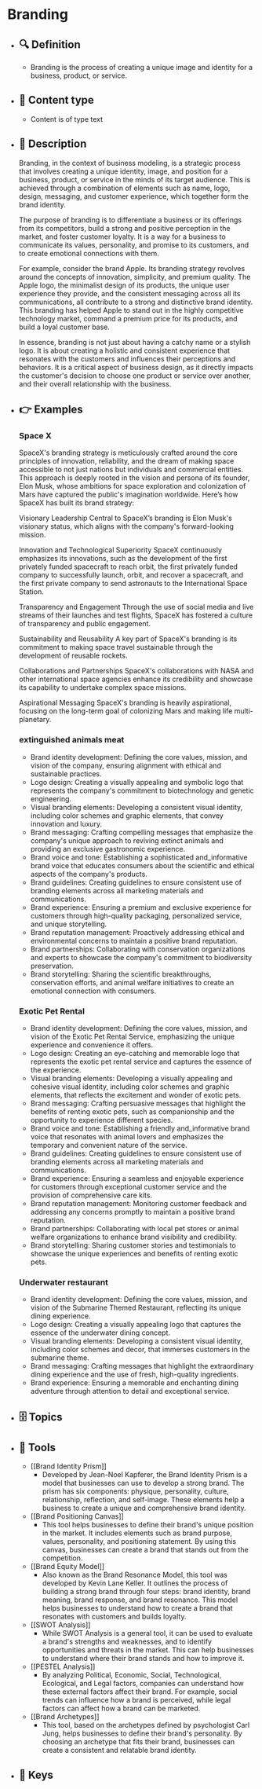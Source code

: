 # Branding
- ## 🔍 Definition
  - Branding is the process of creating a unique image and identity for a business, product, or service.
- ## 📰 Content type 
  - Content is of type text
- ## 📖 Description
  Branding, in the context of business modeling, is a strategic process that involves creating a unique identity, image, and position for a business, product, or service in the minds of its target audience. This is achieved through a combination of elements such as name, logo, design, messaging, and customer experience, which together form the brand identity.
  
  The purpose of branding is to differentiate a business or its offerings from its competitors, build a strong and positive perception in the market, and foster customer loyalty. It is a way for a business to communicate its values, personality, and promise to its customers, and to create emotional connections with them.
  
  For example, consider the brand Apple. Its branding strategy revolves around the concepts of innovation, simplicity, and premium quality. The Apple logo, the minimalist design of its products, the unique user experience they provide, and the consistent messaging across all its communications, all contribute to a strong and distinctive brand identity. This branding has helped Apple to stand out in the highly competitive technology market, command a premium price for its products, and build a loyal customer base.
  
  In essence, branding is not just about having a catchy name or a stylish logo. It is about creating a holistic and consistent experience that resonates with the customers and influences their perceptions and behaviors. It is a critical aspect of business design, as it directly impacts the customer's decision to choose one product or service over another, and their overall relationship with the business.
- ## 👉 Examples
  ### Space X
  SpaceX's branding strategy is meticulously crafted around the core principles of innovation, reliability, and the dream of making space accessible to not just nations but individuals and commercial entities. This approach is deeply rooted in the vision and persona of its founder, Elon Musk, whose ambitions for space exploration and colonization of Mars have captured the public's imagination worldwide. Here’s how SpaceX has built its brand strategy:
  
  Visionary Leadership
  Central to SpaceX’s branding is Elon Musk's visionary status, which aligns with the company's forward-looking mission.
  
  Innovation and Technological Superiority
  SpaceX continuously emphasizes its innovations, such as the development of the first privately funded spacecraft to reach orbit, the first privately funded company to successfully launch, orbit, and recover a spacecraft, and the first private company to send astronauts to the International Space Station.
  
  Transparency and Engagement
  Through the use of social media and live streams of their launches and test flights, SpaceX has fostered a culture of transparency and public engagement.
  
  Sustainability and Reusability
  A key part of SpaceX's branding is its commitment to making space travel sustainable through the development of reusable rockets.
  
  Collaborations and Partnerships
  SpaceX's collaborations with NASA and other international space agencies enhance its credibility and showcase its capability to undertake complex space missions.
  
  Aspirational Messaging
  SpaceX's branding is heavily aspirational, focusing on the long-term goal of colonizing Mars and making life multi-planetary.
  
  ### 
  
  ### extinguished animals meat
  - Brand identity development: Defining the core values, mission, and vision of the company, ensuring alignment with ethical and sustainable practices.
  - Logo design: Creating a visually appealing and symbolic logo that represents the company's commitment to biotechnology and genetic engineering.
  - Visual branding elements: Developing a consistent visual identity, including color schemes and graphic elements, that convey innovation and luxury.
  - Brand messaging: Crafting compelling messages that emphasize the company's unique approach to reviving extinct animals and providing an exclusive gastronomic experience.
  - Brand voice and tone: Establishing a sophisticated and_informative brand voice that educates consumers about the scientific and ethical aspects of the company's products.
  - Brand guidelines: Creating guidelines to ensure consistent use of branding elements across all marketing materials and communications.
  - Brand experience: Ensuring a premium and exclusive experience for customers through high-quality packaging, personalized service, and unique storytelling.
  - Brand reputation management: Proactively addressing ethical and environmental concerns to maintain a positive brand reputation.
  - Brand partnerships: Collaborating with conservation organizations and experts to showcase the company's commitment to biodiversity preservation.
  - Brand storytelling: Sharing the scientific breakthroughs, conservation efforts, and animal welfare initiatives to create an emotional connection with consumers.
  ### Exotic Pet Rental
  - Brand identity development: Defining the core values, mission, and vision of the Exotic Pet Rental Service, emphasizing the unique experience and convenience it offers.
  - Logo design: Creating an eye-catching and memorable logo that represents the exotic pet rental service and captures the essence of the experience.
  - Visual branding elements: Developing a visually appealing and cohesive visual identity, including color schemes and graphic elements, that reflects the excitement and wonder of exotic pets.
  - Brand messaging: Crafting persuasive messages that highlight the benefits of renting exotic pets, such as companionship and the opportunity to experience different species.
  - Brand voice and tone: Establishing a friendly and_informative brand voice that resonates with animal lovers and emphasizes the temporary and convenient nature of the service.
  - Brand guidelines: Creating guidelines to ensure consistent use of branding elements across all marketing materials and communications.
  - Brand experience: Ensuring a seamless and enjoyable experience for customers through exceptional customer service and the provision of comprehensive care kits.
  - Brand reputation management: Monitoring customer feedback and addressing any concerns promptly to maintain a positive brand reputation.
  - Brand partnerships: Collaborating with local pet stores or animal welfare organizations to enhance brand visibility and credibility.
  - Brand storytelling: Sharing customer stories and testimonials to showcase the unique experiences and benefits of renting exotic pets.
  ### Underwater restaurant
  - Brand identity development: Defining the core values, mission, and vision of the Submarine Themed Restaurant, reflecting its unique dining experience.
  - Logo design: Creating a visually appealing logo that captures the essence of the underwater dining concept.
  - Visual branding elements: Developing a consistent visual identity, including color schemes and decor, that immerses customers in the submarine theme.
  - Brand messaging: Crafting messages that highlight the extraordinary dining experience and the use of fresh, high-quality ingredients.
  - Brand experience: Ensuring a memorable and enchanting dining adventure through attention to detail and exceptional service.
- ## 🗄️ Topics
  
- ## 🧰 Tools
  - [[Brand Identity Prism]]
    - Developed by Jean-Noel Kapferer, the Brand Identity Prism is a model that businesses can use to develop a strong brand. The prism has six components: physique, personality, culture, relationship, reflection, and self-image. These elements help a business to create a unique and comprehensive brand identity.
  - [[Brand Positioning Canvas]]
    - This tool helps businesses to define their brand's unique position in the market. It includes elements such as brand purpose, values, personality, and positioning statement. By using this canvas, businesses can create a brand that stands out from the competition.
  - [[Brand Equity Model]]
    - Also known as the Brand Resonance Model, this tool was developed by Kevin Lane Keller. It outlines the process of building a strong brand through four steps: brand identity, brand meaning, brand response, and brand resonance. This model helps businesses to understand how to create a brand that resonates with customers and builds loyalty.
  - [[SWOT Analysis]]
    - While SWOT Analysis is a general tool, it can be used to evaluate a brand's strengths and weaknesses, and to identify opportunities and threats in the market. This can help businesses to understand where their brand stands and how to improve it.
  - [[PESTEL Analysis]]
    - By analyzing Political, Economic, Social, Technological, Ecological, and Legal factors, companies can understand how these external factors affect their brand. For example, social trends can influence how a brand is perceived, while legal factors can affect how a brand can be marketed.
  - [[Brand Archetypes]]
    - This tool, based on the archetypes defined by psychologist Carl Jung, helps businesses to define their brand's personality. By choosing an archetype that fits their brand, businesses can create a consistent and relatable brand identity.
- ## 🔑 Keys
  
